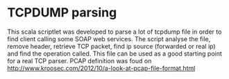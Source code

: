 TCPDUMP parsing
===============

This scala scriptlet was developed to parse a lot of tcpdump file in order to find client calling some SOAP web services.
The script analyse the file, remove header, retrieve TCP packet, find ip source (forwarded or real ip) and find the operation called.
This file can be used as a good starting point for a real TCP parser. PCAP definition was foud on http://www.kroosec.com/2012/10/a-look-at-pcap-file-format.html
